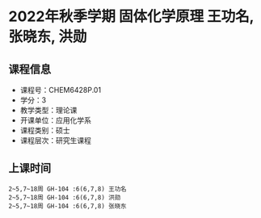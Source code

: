 # 2022年秋季学期 固体化学原理 王功名, 张晓东, 洪勋






## 课程信息

- 课程号：CHEM6428P.01
- 学分：3
- 教学类型：理论课
- 开课单位：应用化学系
- 课程类别：硕士
- 课程层次：研究生课程

## 上课时间

```
2~5,7~18周 GH-104 :6(6,7,8) 王功名
2~5,7~18周 GH-104 :6(6,7,8) 洪勋
2~5,7~18周 GH-104 :6(6,7,8) 张晓东
```


